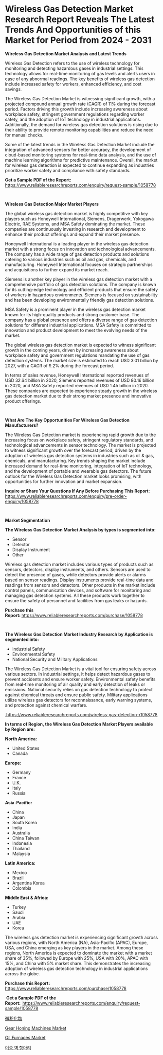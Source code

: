 <p><h1>Wireless Gas Detection Market Research Report Reveals The Latest Trends And Opportunities of this Market for Period from 2024 - 2031</h1></p><p><strong>Wireless Gas Detection Market Analysis and Latest Trends</strong></p>
<p><p>Wireless Gas Detection refers to the use of wireless technology for monitoring and detecting hazardous gases in industrial settings. This technology allows for real-time monitoring of gas levels and alerts users in case of any abnormal readings. The key benefits of wireless gas detection include increased safety for workers, enhanced efficiency, and cost savings.</p><p>The Wireless Gas Detection Market is witnessing significant growth, with a projected compound annual growth rate (CAGR) of 11% during the forecast period. Factors driving this growth include increasing awareness about workplace safety, stringent government regulations regarding worker safety, and the adoption of IoT technology in industrial applications. Additionally, the demand for wireless gas detection solutions is rising due to their ability to provide remote monitoring capabilities and reduce the need for manual checks.</p><p>Some of the latest trends in the Wireless Gas Detection Market include the integration of advanced sensors for better accuracy, the development of cloud-based monitoring systems for real-time data analysis, and the use of machine learning algorithms for predictive maintenance. Overall, the market for wireless gas detection is expected to continue expanding as industries prioritize worker safety and compliance with safety standards.</p></p>
<p><strong>Get a Sample PDF of the Report:&nbsp;</strong> <a href="https://www.reliableresearchreports.com/enquiry/request-sample/1058778">https://www.reliableresearchreports.com/enquiry/request-sample/1058778</a></p>
<p>&nbsp;</p>
<p><strong>Wireless Gas Detection Major Market Players</strong></p>
<p><p>The global wireless gas detection market is highly competitive with key players such as Honeywell International, Siemens, Dragerwerk, Yokogawa Electric, RAE Systems, and MSA Safety dominating the market. These companies are continuously investing in research and development to enhance their product offerings and expand their market presence.</p><p>Honeywell International is a leading player in the wireless gas detection market with a strong focus on innovation and technological advancements. The company has a wide range of gas detection products and solutions catering to various industries such as oil and gas, chemicals, and manufacturing. Honeywell International focuses on strategic partnerships and acquisitions to further expand its market reach.</p><p>Siemens is another key player in the wireless gas detection market with a comprehensive portfolio of gas detection solutions. The company is known for its cutting-edge technology and efficient products that ensure the safety of workers in hazardous environments. Siemens is focused on sustainability and has been developing environmentally friendly gas detection solutions.</p><p>MSA Safety is a prominent player in the wireless gas detection market known for its high-quality products and strong customer base. The company has a global presence and offers a diverse range of gas detection solutions for different industrial applications. MSA Safety is committed to innovation and product development to meet the evolving needs of the market.</p><p>The global wireless gas detection market is expected to witness significant growth in the coming years, driven by increasing awareness about workplace safety and government regulations mandating the use of gas detection systems. The market size is estimated to reach USD 3.01 billion by 2027, with a CAGR of 9.2% during the forecast period.</p><p>In terms of sales revenue, Honeywell International reported revenues of USD 32.64 billion in 2020, Siemens reported revenues of USD 80.16 billion in 2020, and MSA Safety reported revenues of USD 1.45 billion in 2020. These companies are expected to experience steady growth in the wireless gas detection market due to their strong market presence and innovative product offerings.</p></p>
<p>&nbsp;</p>
<p><strong>What Are The Key Opportunities For Wireless Gas Detection Manufacturers?</strong></p>
<p><p>The Wireless Gas Detection market is experiencing rapid growth due to the increasing focus on workplace safety, stringent regulatory standards, and technological advancements in sensor technology. The market is projected to witness significant growth over the forecast period, driven by the adoption of wireless gas detection systems in industries such as oil & gas, chemicals, and manufacturing. Key trends shaping the market include increased demand for real-time monitoring, integration of IoT technology, and the development of portable and wearable gas detectors. The future outlook for the Wireless Gas Detection market looks promising, with opportunities for further innovation and market expansion.</p></p>
<p><strong>Inquire or Share Your Questions If Any Before Purchasing This Report:</strong> <a href="https://www.reliableresearchreports.com/enquiry/pre-order-enquiry/1058778">https://www.reliableresearchreports.com/enquiry/pre-order-enquiry/1058778</a></p>
<p>&nbsp;</p>
<p><strong>Market Segmentation</strong></p>
<p><strong>The Wireless Gas Detection Market Analysis by types is segmented into:</strong></p>
<p><ul><li>Sensor</li><li>Detector</li><li>Display Instrument</li><li>Other</li></ul></p>
<p><p>Wireless gas detection market includes various types of products such as sensors, detectors, display instruments, and others. Sensors are used to detect the presence of gases, while detectors provide alerts or alarms based on sensor readings. Display instruments provide real-time data and readings from sensors and detectors. Other products in the market include control panels, communication devices, and software for monitoring and managing gas detection systems. All these products work together to ensure the safety of personnel and facilities from gas leaks or hazards.</p></p>
<p><strong>Purchase this Report:&nbsp;</strong><a href="https://www.reliableresearchreports.com/purchase/1058778">https://www.reliableresearchreports.com/purchase/1058778</a></p>
<p>&nbsp;</p>
<p><strong>The Wireless Gas Detection Market Industry Research by Application is segmented into:</strong></p>
<p><ul><li>Industrial Safety</li><li>Environmental Safety</li><li>National Security and Military Applications</li></ul></p>
<p><p>The Wireless Gas Detection Market is a vital tool for ensuring safety across various sectors. In industrial settings, it helps detect hazardous gases to prevent accidents and ensure worker safety. Environmental safety benefits from real-time monitoring of air quality and early detection of leaks or emissions. National security relies on gas detection technology to protect against chemical threats and ensure public safety. Military applications utilize wireless gas detectors for reconnaissance, early warning systems, and protection against chemical warfare.</p></p>
<p><a href="https://www.reliableresearchreports.com/wireless-gas-detection-r1058778">&nbsp;https://www.reliableresearchreports.com/wireless-gas-detection-r1058778</a></p>
<p><strong>In terms of Region, the Wireless Gas Detection Market Players available by Region are:</strong></p>
<p>
    <p> <strong> North America: </strong>
        <ul>
            <li>United States</li>
            <li>Canada</li>
        </ul>
        </p> 
    <p> <strong> Europe: </strong>
        <ul>
            <li>Germany</li>
            <li>France</li>
            <li>U.K.</li>
            <li>Italy</li>
            <li>Russia</li>
        </ul>
        </p> 
    <p> <strong> Asia-Pacific: </strong>
        <ul>
            <li>China</li>
            <li>Japan</li>
            <li>South Korea</li>
            <li>India</li>
            <li>Australia</li>
            <li>China Taiwan</li>
            <li>Indonesia</li>
            <li>Thailand</li>
            <li>Malaysia</li>
        </ul>
        </p> 
    <p> <strong> Latin America: </strong>
        <ul>
            <li>Mexico</li>
            <li>Brazil</li>
            <li>Argentina Korea</li>
            <li>Colombia</li>
        </ul>
        </p> 
    <p> <strong> Middle East & Africa: </strong>
        <ul>
            <li>Turkey</li>
            <li>Saudi</li>
            <li>Arabia</li>
            <li>UAE</li>
            <li>Korea</li>
        </ul>
    </p>
    </p>
<p><p>The wireless gas detection market is experiencing significant growth across various regions, with North America (NA), Asia-Pacific (APAC), Europe, USA, and China emerging as key players in the market. Among these regions, North America is expected to dominate the market with a market share of 35%, followed by Europe with 25%, USA with 20%, APAC with 15%, and China with 5% market share. This demonstrates the increasing adoption of wireless gas detection technology in industrial applications across the globe.</p></p>
<p><strong>Purchase this Report: </strong><a href="https://www.reliableresearchreports.com/purchase/1058778">https://www.reliableresearchreports.com/purchase/1058778</a></p>
<p>&nbsp;<strong>Get a Sample PDF of the Report:&nbsp;&nbsp;</strong><a href="https://www.reliableresearchreports.com/enquiry/request-sample/1058778">https://www.reliableresearchreports.com/enquiry/request-sample/1058778</a></p>
<p><strong></strong></p>
<p><p><a href="https://github.com/oafhukehf4709715/Market-Research-Report-List-1/blob/main/733168541915.md">微粉化塩</a></p><p><a href="https://github.com/nicoletavirag/Market-Research-Report-List-3/blob/main/gear-honing-machines-market.md">Gear Honing Machines Market</a></p><p><a href="https://github.com/redneck06/Market-Research-Report-List-3/blob/main/oil-furnaces-market.md">Oil Furnaces Market</a></p><p><a href="https://github.com/wallacBahrtyinger567686/Market-Research-Report-List-1/blob/main/250230530564.md">이중 벽 항아리</a></p></p>